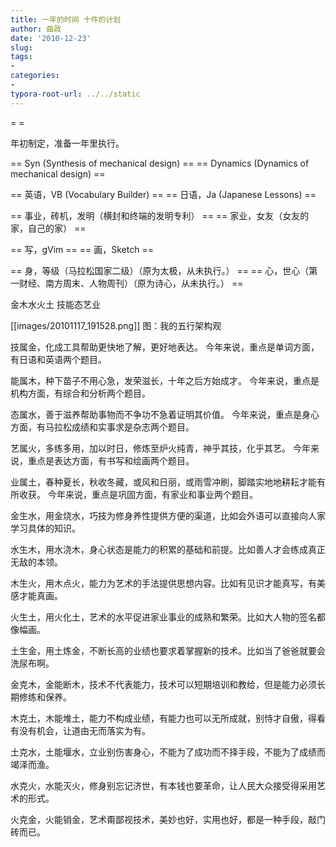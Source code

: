 ```yaml
---
title: 一年的时间 十件的计划
author: 曲政
date: '2010-12-23'
slug: 
tags:
- 
categories:
- 
typora-root-url: ../../static
---
```


=  =

年初制定，准备一年里执行。

== Syn (Synthesis of mechanical design) ==
== Dynamics (Dynamics of mechanical design) ==

== 英语，VB (Vocabulary Builder) ==
== 日语，Ja (Japanese Lessons) ==

== 事业，砖机，发明（横封和终端的发明专利） ==
== 家业，女友（女友的家，自己的家） ==

== 写，gVim ==
== 画，Sketch ==

== 身，等级（马拉松国家二级）（原为太极，从未执行。） ==
== 心，世心（第一财经、南方周末、人物周刊）（原为诗心，从未执行。） ==

金木水火土
技能态艺业

[[images/20101117_191528.png]]
	图：我的五行架构观

技属金，化成工具帮助更快地了解，更好地表达。
今年来说，重点是单词方面，有日语和英语两个题目。

能属木，种下苗子不用心急，发荣滋长，十年之后方始成才。
今年来说，重点是机构方面，有综合和分析两个题目。

态属水，善于滋养帮助事物而不争功不急着证明其价值。
今年来说，重点是身心方面，有马拉松成绩和实事求是杂志两个题目。

艺属火，多练多用，加以时日，修炼至炉火纯青，神乎其技，化乎其艺。
今年来说，重点是表达方面，有书写和绘画两个题目。

业属土，春种夏长，秋收冬藏，或风和日丽，或雨雪冲刷，脚踏实地地耕耘才能有所收获。
今年来说，重点是巩固方面，有家业和事业两个题目。

金生水，用金烧水，巧技为修身养性提供方便的渠道，比如会外语可以直接向人家学习具体的知识。

水生木，用水浇木，身心状态是能力的积累的基础和前提。比如善人才会练成真正无敌的本领。

木生火，用木点火，能力为艺术的手法提供思想内容。比如有见识才能真写，有美感才能真画。

火生土，用火化土，艺术的水平促进家业事业的成熟和繁荣。比如大人物的签名都像幅画。

土生金，用土炼金，不断长高的业绩也要求着掌握新的技术。比如当了爸爸就要会洗尿布啊。

金克木，金能断木，技术不代表能力，技术可以短期培训和教给，但是能力必须长期修练和保养。

木克土，木能堆土，能力不构成业绩，有能力也可以无所成就，别恃才自傲，得看有没有机会，让道由无而落实为有。

土克水，土能堰水，立业别伤害身心，不能为了成功而不择手段，不能为了成绩而竭泽而渔。

水克火，水能灭火，修身别忘记济世，有本钱也要革命，让人民大众接受得采用艺术的形式。

火克金，火能销金，艺术甭鄙视技术，美妙也好，实用也好，都是一种手段，敲门砖而已。